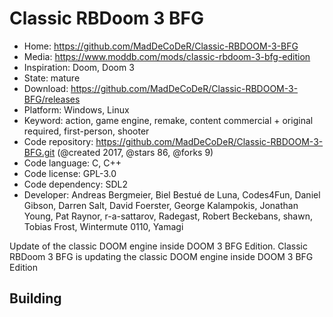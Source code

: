 # Classic RBDoom 3 BFG

- Home: https://github.com/MadDeCoDeR/Classic-RBDOOM-3-BFG
- Media: https://www.moddb.com/mods/classic-rbdoom-3-bfg-edition
- Inspiration: Doom, Doom 3
- State: mature
- Download: https://github.com/MadDeCoDeR/Classic-RBDOOM-3-BFG/releases
- Platform: Windows, Linux
- Keyword: action, game engine, remake, content commercial + original required, first-person, shooter
- Code repository: https://github.com/MadDeCoDeR/Classic-RBDOOM-3-BFG.git (@created 2017, @stars 86, @forks 9)
- Code language: C, C++
- Code license: GPL-3.0
- Code dependency: SDL2
- Developer: Andreas Bergmeier, Biel Bestué de Luna, Codes4Fun, Daniel Gibson, Darren Salt, David Foerster, George Kalampokis, Jonathan Young, Pat Raynor, r-a-sattarov, Radegast, Robert Beckebans, shawn, Tobias Frost, Wintermute 0110, Yamagi

Update of the classic DOOM engine inside DOOM 3 BFG Edition.
Classic RBDoom 3 BFG is updating the classic DOOM engine inside DOOM 3 BFG Edition

## Building
